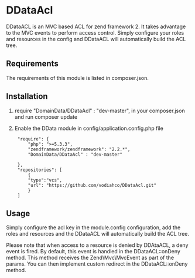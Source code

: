 DDataAcl
========

DDataACL is an MVC based ACL for zend framework 2. It takes advantage to the MVC events to perform access control.
Simply configure your roles and resources in the config and DDataACL will automatically build the ACL tree.

## Requirements
The requirements of this module is listed in composer.json.
## Installation
1. require "DomainData/DDataAcl" : "dev-master", in your composer.json and run composer update
2. Enable the DData module in config/application.config.php file

        "require": {
            "php": ">=5.3.3",
            "zendframework/zendframework": "2.2.*",
            "DomainData/DDataAcl" : "dev-master"

        },
        "repositories": [
            {
            "type":"vcs",
            "url": "https://github.com/vodiahco/DDataAcl.git"
            }
        ]

## Usage 
Simply configure the acl key in the module.config configuration, add the roles and resources and the DDataACL will automatically build the ACL tree.

Please note that when access to a resource is denied by DDAtaACL, a deny event is fired. By default, this event is handled in the DDataACL::onDeny method. This method receives the Zend\Mvc\MvcEvent
as part of the params. You can then implement custom redirect in the DDataACL::onDeny method.


